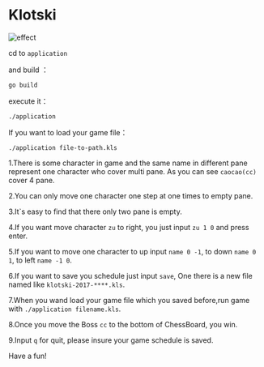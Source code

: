 # Klotski

![effect](https://github.com/yusank/klotski/screenshot.jpg)

cd to `application`

and build ：

```shell
go build
```

execute it：

```shell
./application
```

If you want to load your game file：

```shell
./application file-to-path.kls
```

1.There is some character in game and the same name in different pane represent one character who cover multi pane. As you can see `caocao(cc)` cover 4 pane.

2.You can only move one character one step at one times to empty pane.

3.It`s easy to find that there only two pane is empty.

4.If you want move character `zu` to right, you just input `zu 1 0` and press enter.

5.If you want to move one character to up input `name 0 -1`, to down `name 0 1`, to left `name -1 0`.

6.If you want to save you schedule just input `save`, One there is a new file named like `klotski-2017-****.kls`.

7.When you wand load your game file which you saved before,run game with `./application filename.kls`.

8.Once you move the Boss `cc` to the bottom of ChessBoard, you win.

9.Input `q` for quit, please insure your game schedule is saved.

Have a fun!

